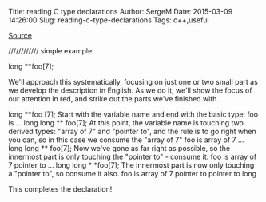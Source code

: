 Title: reading C type declarations
Author: SergeM
Date: 2015-03-09 14:26:00
Slug: reading-c-type-declarations
Tags: c++,useful

[Source](http://www.unixwiz.net/techtips/reading-cdecl.html)

////////////
simple example:

long **foo[7];

We'll approach this systematically, focusing on just one or two small part as we develop the description in English. As we do it, we'll show the focus of our attention in red, and strike out the parts we've finished with.

long **foo [7];
    Start with the variable name and end with the basic type: 
    foo is ... long 
long ** foo[7];
    At this point, the variable name is touching two derived types: "array of 7" and "pointer to", and the rule is to go right when you can, so in this case we consume the "array of 7" 
    foo is array of 7 ... long 
long ** foo[7];
    Now we've gone as far right as possible, so the innermost part is only touching the "pointer to" - consume it. 
    foo is array of 7 pointer to ... long 
long * *foo[7];
    The innermost part is now only touching a "pointer to", so consume it also. 
    foo is array of 7 pointer to pointer to long 

This completes the declaration! 
